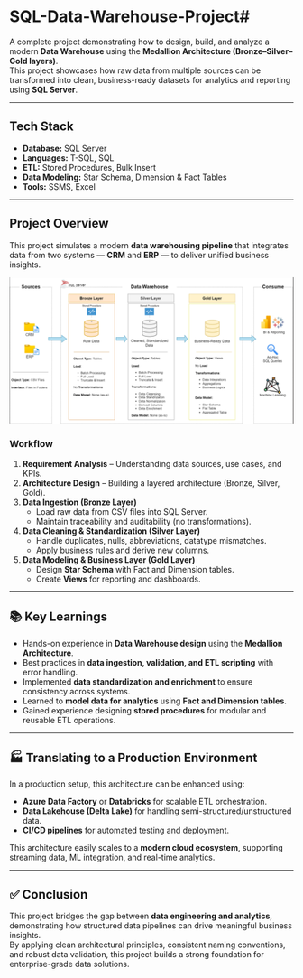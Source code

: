 # SQL-Data-Warehouse-Project# 

A complete project demonstrating how to design, build, and analyze a modern **Data Warehouse** using the **Medallion Architecture (Bronze–Silver–Gold layers)**.  
This project showcases how raw data from multiple sources can be transformed into clean, business-ready datasets for analytics and reporting using **SQL Server**.

---

## Tech Stack

- **Database:** SQL Server  
- **Languages:** T-SQL, SQL  
- **ETL:** Stored Procedures, Bulk Insert  
- **Data Modeling:** Star Schema, Dimension & Fact Tables  
- **Tools:** SSMS, Excel  

---

## Project Overview

This project simulates a modern **data warehousing pipeline** that integrates data from two systems — **CRM** and **ERP** — to deliver unified business insights.  

![Data Architecture](./architecture.png)

### Workflow
1. **Requirement Analysis** – Understanding data sources, use cases, and KPIs.  
2. **Architecture Design** – Building a layered architecture (Bronze, Silver, Gold).  
3. **Data Ingestion (Bronze Layer)**  
   - Load raw data from CSV files into SQL Server.  
   - Maintain traceability and auditability (no transformations).  
4. **Data Cleaning & Standardization (Silver Layer)**  
   - Handle duplicates, nulls, abbreviations, datatype mismatches.  
   - Apply business rules and derive new columns.  
5. **Data Modeling & Business Layer (Gold Layer)**  
   - Design **Star Schema** with Fact and Dimension tables.  
   - Create **Views** for reporting and dashboards.  

---

## 📚 Key Learnings

- Hands-on experience in **Data Warehouse design** using the **Medallion Architecture**.  
- Best practices in **data ingestion, validation, and ETL scripting** with error handling.  
- Implemented **data standardization and enrichment** to ensure consistency across systems.  
- Learned to **model data for analytics** using **Fact and Dimension tables**.  
- Gained experience designing **stored procedures** for modular and reusable ETL operations.  

---

## 🏭 Translating to a Production Environment

In a production setup, this architecture can be enhanced using:  
- **Azure Data Factory** or **Databricks** for scalable ETL orchestration.  
- **Data Lakehouse (Delta Lake)** for handling semi-structured/unstructured data.  
- **CI/CD pipelines** for automated testing and deployment.  

This architecture easily scales to a **modern cloud ecosystem**, supporting streaming data, ML integration, and real-time analytics.

---

## ✅ Conclusion

This project bridges the gap between **data engineering and analytics**, demonstrating how structured data pipelines can drive meaningful business insights.  
By applying clean architectural principles, consistent naming conventions, and robust data validation, this project builds a strong foundation for enterprise-grade data solutions.

